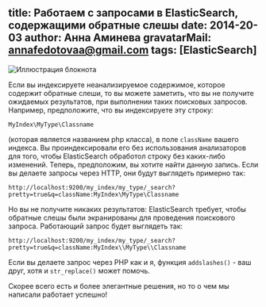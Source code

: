 title: Работаем с запросами в ElasticSearch, содержащими обратные слешы
date: 2014-20-03
author: Анна Аминева
gravatarMail: annafedotovaa@gmail.com
tags: [ElasticSearch]
---

![Иллюстрация блокнота](/blog/images/elasticsearch.jpg)

Если вы индексируете неанализируемое содержимое, которое содержит обратные слеши, то вы можете заметить, что вы не получите ожидаемых результатов, при выполнении таких поисковых запросов. Например, предположите, что вы индексируете эту строку: 

<!-- more -->

`MyIndex\MyType\Classname`

(которая является названием php класса), в поле `className` вашего индекса. Вы проиндексировали его без использования анализаторов для того, чтобы ElasticSearch обработол строку без каких-либо изменений. Теперь, предположим, вы хотите найти данную запись. Если вы делаете запросы через HTTP, они будут выглядеть примерно так: 

`http://localhost:9200/my_index/my_type/_search?pretty=true&q=className:MyIndex\MyType\Classname`

Но вы не получите никаких результатов: ElasticSearch требует, чтобы обратные слешы были экранированы для проведения поискового запроса. Работающий запрос будет выглядеть так:

`http://localhost:9200/my_index/my_type/_search?pretty=true&q=className:MyIndex\\MyType\\Classname`

Если вы делаете запрос через PHP как  и я, функция `addslashes()` - ваш друг, хотя и `str_replace()` может помочь.

Скорее всего есть и более элегантные решения, но то о чем мы написали работает успешно!


